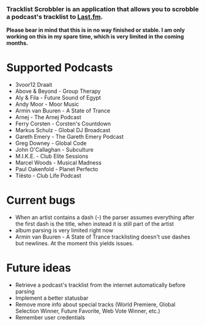 ### Tracklist Scrobbler is an application that allows you to scrobble a podcast's tracklist to [Last.fm](http://www.last.fm).

**Please bear in mind that this is in no way finished or stable. I am only working on this in my spare time, which is very limited in the coming months.**

# Supported Podcasts
* 3voor12 Draait
* Above & Beyond - Group Therapy
* Aly & Fila - Future Sound of Egypt
* Andy Moor - Moor Music
* Armin van Buuren - A State of Trance
* Arnej - The Arnej Podcast
* Ferry Corsten - Corsten's Countdown
* Markus Schulz - Global DJ Broadcast
* Gareth Emery - The Gareth Emery Podcast
* Greg Downey - Global Code
* John O'Callaghan - Subculture
* M.I.K.E. - Club Elite Sessions
* Marcel Woods - Musical Madness
* Paul Oakenfold - Planet Perfecto
* Tiësto - Club Life Podcast

# Current bugs
- When an artist contains a dash (-) the parser assumes everything after the first dash is the title, when instead it is still part of the artist
- album parsing is very limited right now
- Armin van Buuren - A State of Trance tracklisting doesn't use dashes but newlines. At the moment this yields issues.

# Future ideas
- Retrieve a podcast's tracklist from the internet automatically before parsing
- Implement a better statusbar
- Remove more info about special tracks (World Premiere, Global Selection Winner, Future Favorite, Web Vote Winner, etc.)
- Remember user credentials
